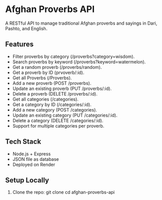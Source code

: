 # Afghan Proverbs API

A RESTful API to manage traditional Afghan proverbs and sayings in Dari, Pashto, and English.

## Features

- Filter proverbs by category (/proverbs?category=wisdom).
- Search proverbs by keyword (/proverbs?keyword=watermelon).
- Get a random proverb (/proverbs/random).
- Get a proverb by ID (prvoverb/:id).
- Get all Proverbs (/Proverbs).
- Add a new proverb (POST /proverbs).
- Update an existing proverb (PUT /proverbs/:id).
- Delete a proverb (DELETE /proverbs/:id).
- Get all categories (/categories).
- Get a category by ID (/categories/:id).
- Add a new category (POST /categories).
- Update an existing category (PUT /categories/:id).
- Delete a category (DELETE /categories/:id).
- Support for multiple categories per proverb.

## Tech Stack

- Node.js + Express
- JSON file as database
- Deployed on Render

## Setup Locally

1. Clone the repo:
   git clone <repo-url>
   cd afghan-proverbs-api
